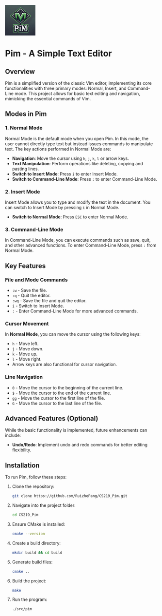 <img src="./png/logo.webp" alt="A logo inspired by the Vim text editor, featuring a bold and modern design with the text 'Pim' in the center. The logo should have a green and dark gray color scheme, with sharp edges and a geometric style. Surround the text with a diamond-shaped outline, similar to the classic Vim logo, and give it a slightly 3D look." style="width:100px; height:auto;" />


# Pim - A Simple Text Editor

## Overview

Pim is a simplified version of the classic Vim editor, implementing its core functionalities with three primary modes: Normal, Insert, and Command-Line mode. This project allows for basic text editing and navigation, mimicking the essential commands of Vim.

## Modes in Pim

### 1. **Normal Mode**
Normal Mode is the default mode when you open Pim. In this mode, the user cannot directly type text but instead issues commands to manipulate text. The key actions performed in Normal Mode are:

- **Navigation**: Move the cursor using `h`, `j`, `k`, `l` or arrow keys.
- **Text Manipulation**: Perform operations like deleting, copying and pasting lines.
- **Switch to Insert Mode**: Press `i` to enter Insert Mode.
- **Switch to Command-Line Mode**: Press `:` to enter Command-Line Mode.

### 2. **Insert Mode**
Insert Mode allows you to type and modify the text in the document. You can switch to Insert Mode by pressing `i` in Normal Mode.

* **Switch to Normal Mode**: Press `ESC` to enter Normal Mode.

### 3. **Command-Line Mode**
In Command-Line Mode, you can execute commands such as save, quit, and other advanced functions. To enter Command-Line Mode, press `:` from Normal Mode.

## Key Features

### File and Mode Commands

- `:w` - Save the file.
- `:q` - Quit the editor.
- `:wq` - Save the file and quit the editor.
- `i` - Switch to Insert Mode.
- `:` - Enter Command-Line Mode for more advanced commands.

### Cursor Movement

In **Normal Mode**, you can move the cursor using the following keys:

- `h` - Move left.
- `j` - Move down.
- `k` - Move up.
- `l` - Move right.
- Arrow keys are also functional for cursor navigation.

### Line Navigation

- `0` - Move the cursor to the beginning of the current line.
- `$` - Move the cursor to the end of the current line.
- `gg` - Move the cursor to the first line of the file.
- `G` - Move the cursor to the last line of the file.

## Advanced Features (Optional)
While the basic functionality is implemented, future enhancements can include:

- **Undo/Redo**: Implement undo and redo commands for better editing flexibility.

## Installation

To run Pim, follow these steps:

1. Clone the repository:
   ```bash
   git clone https://github.com/RuizhePang/CS219_Pim.git
   ```

2. Navigate into the project folder:

   ```bash
   cd CS219_Pim
   ```

3. Ensure CMake is installed:
   ```bash
   cmake --version
   ```

4. Create a build directory:

   ```bash
   mkdir build && cd build
   ```

5. Generate build files:

   ```bash
   cmake ..
   ```

6. Build the project:

   ```bash
   make
   ```

7. Run the program:

   ```bash
   ./src/pim
   ```

   